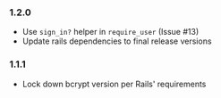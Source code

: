 ### 1.2.0 ###

* Use `sign_in?` helper in `require_user` (Issue #13)
* Update rails dependencies to final release versions

### 1.1.1 ###

* Lock down bcrypt version per Rails' requirements

